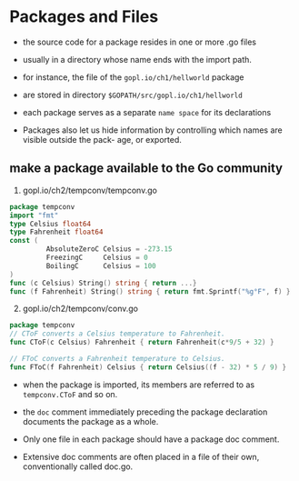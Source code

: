 # Packages and Files

- the source code for a package resides in one or more .go files
- usually in a directory whose name ends with the import path.
- for instance, the file of the `gopl.io/ch1/hellworld` package 
- are stored in directory `$GOPATH/src/gopl.io/ch1/hellworld`

- each package serves as a separate `name space` for its declarations

- Packages also let us hide information by controlling which names are visible outside the pack- age, or exported.

## make a package available to the Go community

1. gopl.io/ch2/tempconv/tempconv.go

```go
package tempconv
import "fmt"
type Celsius float64
type Fahrenheit float64
const (
         AbsoluteZeroC Celsius = -273.15
         FreezingC     Celsius = 0
         BoilingC      Celsius = 100
)
func (c Celsius) String() string { return ...}
func (f Fahrenheit) String() string { return fmt.Sprintf("%g°F", f) }
```

2. gopl.io/ch2/tempconv/conv.go

```go
package tempconv
// CToF converts a Celsius temperature to Fahrenheit.
func CToF(c Celsius) Fahrenheit { return Fahrenheit(c*9/5 + 32) }

// FToC converts a Fahrenheit temperature to Celsius.
func FToC(f Fahrenheit) Celsius { return Celsius((f - 32) * 5 / 9) }
```

- when the package is imported, its members are referred to as `tempconv.CToF` and so on.

- the `doc` comment immediately preceding the package declaration documents the package as a whole.
- Only one file in each package should have a package doc comment.
- Extensive doc comments are often placed in a file of their own, conventionally called doc.go.
